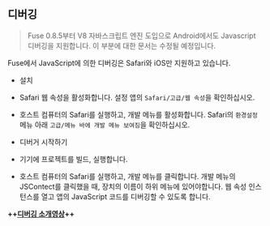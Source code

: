 ## 디버깅
> Fuse 0.8.5부터 V8 자바스크립트 엔진 도입으로 Android에서도 Javascript 디버깅을 지원합니다. 이 부분에 대한 문서는 수정될 예정입니다.

Fuse에서 JavaScript에 의한 디버깅은 Safari와 iOS만 지원하고 있습니다.

- 설치
 - Safari 웹 속성을 활성화합니다. 설정 앱의 `Safari/고급/웹 속성`을 확인하십시오.
 - 호스트 컴퓨터의 Safari를 실행하고, 개발 메뉴를 활성화합니다. Safari의 `환경설정`메뉴 아래 `고급/메뉴 바에 개발 메뉴 보여짐`을 확인하십시오.

- 디버거 시작하기
 - 기기에 프로젝트를 빌드, 실행합니다.
 - 호스트 컴퓨터의 Safari를 실행하고, 개발 메뉴를 클릭합니다. 개발 메뉴의 JSContect를 클릭했을 때, 장치의 이름이 하위 메뉴에 있어야합니다. 웹 속성 인스턴스를 열고 앱의 JavaScript 코드를 디버깅할 수 있도록 합니다.

**++[디버깅 소개영상](https://www.youtube.com/embed/EDjymiMxHSw)++**